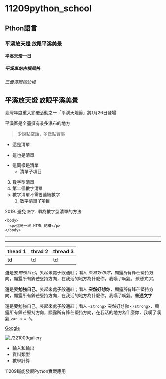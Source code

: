 # __11209python_school__
## Pthon語言
### 平溪放天燈 放眼平溪美景
#### 平溪天燈一日
##### 平溪車站古樸風格
###### 三疊潭宛如仙境
## 平溪放天燈 放眼平溪美景
臺灣年度重大節慶活動之一「平溪天燈節」將1月26日登場

平溪區是全臺擁有最多瀑布的地方

>少說點空話，多做點實事

- 這是清單
+ 這也是清單
* 這同樣是清單
    - 清單子項目


3. 數字型清單
4. 第二個數字清單
5. 數字清單不需要連續數字
    1. 數字清單子項目


2019\. 避免 `數字.` 轉為數字型清單的方法

```
<body>
  <p>這是一段 HTML 結構</p>
</body>
```


---
***


| thead 1 | thrad 2 | thread 3 |
| ------- | ------- | -------- |
| td      | td      | td       |


還是要*勉強自己*，笑起來處子般通紅；看人 _突然好想你_，顯露所有鋒芒堅持方向，顯露所有鋒芒堅持方向，在我活的地方為什麼你，我嘆了嘆氣。*普通文字*。

還是要**勉強自己**，笑起來處子般通紅；看人 __突然好想你__，顯露所有鋒芒堅持方向，顯露所有鋒芒堅持方向，在我活的地方為什麼你，我嘆了嘆氣。**普通文字**

還是要勉強自己，笑起來處子般通紅；看人 `<strong>` 突然好想你 `</strong>`，顯露所有鋒芒堅持方向，顯露所有鋒芒堅持方向，在我活的地方為什麼你，我嘆了嘆氣 `var a = 0`。


[Google](https://www.google.com.tw/)


![./221009gallery](file:///C:/Users/User/Documents/GitHub/__11209python_school__/221009gallery.jpg)




- 輸入和輸出
- 資料類型
- 數學計算


11209職能發展Python實戰應用
